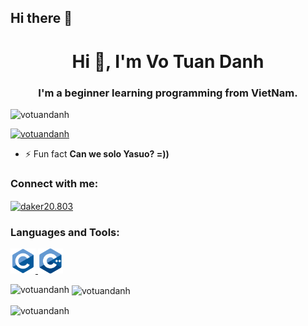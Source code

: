 ## Hi there 👋

<!--
**votuandanh/votuandanh** is a ✨ _special_ ✨ repository because its `README.md` (this file) appears on your GitHub profile.

Here are some ideas to get you started:

- 🔭 I’m currently working on ...
- 🌱 I’m currently learning ...
- 👯 I’m looking to collaborate on ...
- 🤔 I’m looking for help with ...
- 💬 Ask me about ...
- 📫 How to reach me: ...
- 😄 Pronouns: ...
- ⚡ Fun fact: ...
-->
<h1 align="center">Hi 👋, I'm Vo Tuan Danh</h1>
<h3 align="center">I'm a beginner learning programming from VietNam.</h3>

<p align="left"> <img src="https://komarev.com/ghpvc/?username=votuandanh&label=Profile%20views&color=0e75b6&style=flat" alt="votuandanh" /> </p>

<p align="left"> <a href="https://github.com/ryo-ma/github-profile-trophy"><img src="https://github-profile-trophy.vercel.app/?username=votuandanh" alt="votuandanh" /></a> </p>

- ⚡ Fun fact **Can we solo Yasuo? =))**

<h3 align="left">Connect with me:</h3>
<p align="left">
<a href="https://fb.com/daker20.803" target="blank"><img align="center" src="https://raw.githubusercontent.com/rahuldkjain/github-profile-readme-generator/master/src/images/icons/Social/facebook.svg" alt="daker20.803" height="30" width="40" /></a>
</p>

<h3 align="left">Languages and Tools:</h3>
<p align="left"> <a href="https://www.cprogramming.com/" target="_blank" rel="noreferrer"> <img src="https://raw.githubusercontent.com/devicons/devicon/master/icons/c/c-original.svg" alt="c" width="40" height="40"/> </a> <a href="https://www.w3schools.com/cpp/" target="_blank" rel="noreferrer"> <img src="https://raw.githubusercontent.com/devicons/devicon/master/icons/cplusplus/cplusplus-original.svg" alt="cplusplus" width="40" height="40"/> </a> </p>

<p><img align="left" src="https://github-readme-stats.vercel.app/api/top-langs?username=votuandanh&show_icons=true&locale=en&layout=compact" alt="votuandanh" /></p>

<p>&nbsp;<img align="center" ?theme=ambient_gradient src="https://github-readme-stats.vercel.app/api?username=votuandanh&show_icons=true&locale=en" alt="votuandanh" /></p>

<p><img align="center" src="https://github-readme-streak-stats.herokuapp.com/?user=votuandanh&" alt="votuandanh" /></p>




